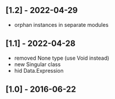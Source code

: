 ## [1.2] - 2022-04-29
- orphan instances in separate modules

## [1.1] - 2022-04-28
- removed None type (use Void instead)
- new Singular class
- hid Data.Expression

## [1.0] - 2016-06-22
